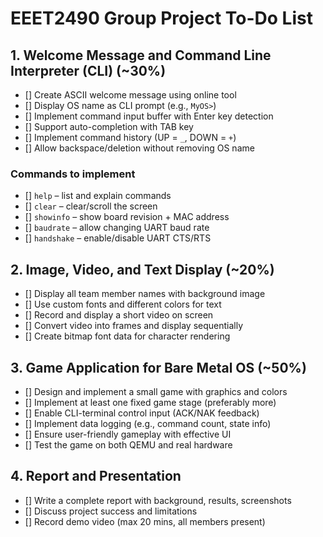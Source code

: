 # EEET2490 Group Project To-Do List

## 1. Welcome Message and Command Line Interpreter (CLI) (~30%)
- [] Create ASCII welcome message using online tool  
- [] Display OS name as CLI prompt (e.g., `MyOS>`)  
- [] Implement command input buffer with Enter key detection  
- [] Support auto-completion with TAB key  
- [] Implement command history (UP = `_`, DOWN = `+`)  
- [] Allow backspace/deletion without removing OS name  

### Commands to implement
- [] `help` – list and explain commands  
- [] `clear` – clear/scroll the screen  
- [] `showinfo` – show board revision + MAC address  
- [] `baudrate` – allow changing UART baud rate  
- [] `handshake` – enable/disable UART CTS/RTS  

## 2. Image, Video, and Text Display (~20%)
- [] Display all team member names with background image  
- [] Use custom fonts and different colors for text  
- [] Record and display a short video on screen  
- [] Convert video into frames and display sequentially  
- [] Create bitmap font data for character rendering  

## 3. Game Application for Bare Metal OS (~50%)
- [] Design and implement a small game with graphics and colors  
- [] Implement at least one fixed game stage (preferably more)  
- [] Enable CLI-terminal control input (ACK/NAK feedback)  
- [] Implement data logging (e.g., command count, state info)  
- [] Ensure user-friendly gameplay with effective UI  
- [] Test the game on both QEMU and real hardware  

## 4. Report and Presentation
- [] Write a complete report with background, results, screenshots  
- [] Discuss project success and limitations  
- [] Record demo video (max 20 mins, all members present)
